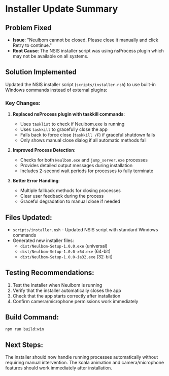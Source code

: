 # Installer Update Summary

## Problem Fixed
- **Issue**: "Neulbom cannot be closed. Please close it manually and click Retry to continue."
- **Root Cause**: The NSIS installer script was using nsProcess plugin which may not be available on all systems.

## Solution Implemented
Updated the NSIS installer script (`scripts/installer.nsh`) to use built-in Windows commands instead of external plugins:

### Key Changes:
1. **Replaced nsProcess plugin with taskkill commands**:
   - Uses `tasklist` to check if Neulbom.exe is running
   - Uses `taskkill` to gracefully close the app
   - Falls back to force close (`taskkill /F`) if graceful shutdown fails
   - Only shows manual close dialog if all automatic methods fail

2. **Improved Process Detection**:
   - Checks for both `Neulbom.exe` and `jump_server.exe` processes
   - Provides detailed output messages during installation
   - Includes 2-second wait periods for processes to fully terminate

3. **Better Error Handling**:
   - Multiple fallback methods for closing processes
   - Clear user feedback during the process
   - Graceful degradation to manual close if needed

## Files Updated:
- `scripts/installer.nsh` - Updated NSIS script with standard Windows commands
- Generated new installer files:
  - `dist/Neulbom-Setup-1.0.0.exe` (universal)
  - `dist/Neulbom-Setup-1.0.0-x64.exe` (64-bit)
  - `dist/Neulbom-Setup-1.0.0-ia32.exe` (32-bit)

## Testing Recommendations:
1. Test the installer when Neulbom is running
2. Verify that the installer automatically closes the app
3. Check that the app starts correctly after installation
4. Confirm camera/microphone permissions work immediately

## Build Command:
```bash
npm run build:win
```

## Next Steps:
The installer should now handle running processes automatically without requiring manual intervention. The koala animation and camera/microphone features should work immediately after installation.
